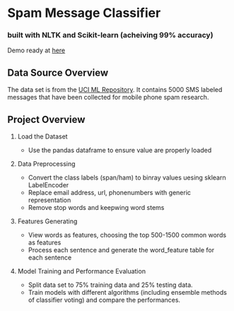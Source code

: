# Spam Message Classifier 
### built with NLTK and Scikit-learn (acheiving 99% accuracy)
Demo ready at [here](https://ssharonctw.github.io/SpamFilterProject/)

## Data Source Overview
The data set is from the [UCI ML Repository](https://archive.ics.uci.edu/ml/datasets/sms+spam+collection). It contains 5000 SMS labeled messages that have been collected for mobile phone spam research. 

## Project Overview
1. Load the Dataset 
    * Use the pandas dataframe to ensure value are properly loaded

2. Data Preprocessing</summary>
    * Convert the class labels (span/ham) to binray values uesing sklearn LabelEncoder
    * Replace email address, url, phonenumbers with generic representation
    * Remove stop words and keepwing word stems

3. Features Generating</summary>
    * View words as features, choosing the top 500-1500 common words as features
    * Process each sentence and generate the word_feature table for each sentence

4. Model Training and Performance Evaluation</summary>
    * Split data set to 75% training data and 25% testing data. 
    * Train models with different algorithms (including ensemble methods of classifier voting) and compare the performances.

